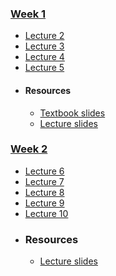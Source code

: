 ### [Week 1](https://github.com/Schizoid-man/Obsidian-Notes/tree/36997528222f03dd4079648ee55197cbac348dea/DBMS%20course/Week%201)
- [Lecture 2](https://github.com/Schizoid-man/Obsidian-Notes/tree/36997528222f03dd4079648ee55197cbac348dea/DBMS%20course/Week%201/Lecture%202)
- [Lecture 3](https://github.com/Schizoid-man/Obsidian-Notes/tree/36997528222f03dd4079648ee55197cbac348dea/DBMS%20course/Week%201/Lecture%203)
- [Lecture 4](https://github.com/Schizoid-man/Obsidian-Notes/tree/36997528222f03dd4079648ee55197cbac348dea/DBMS%20course/Week%201/Lecture%204)
- [Lecture 5](https://github.com/Schizoid-man/Obsidian-Notes/tree/36997528222f03dd4079648ee55197cbac348dea/DBMS%20course/Week%201/Lecture%205)
- #### Resources
  - [Textbook slides](https://github.com/Schizoid-man/Obsidian-Notes/blob/c6481c4d322947b33098eff388f6fb73ae126426/DBMS%20course/Week%201/Introduction%20to%20DBMS%20(Unit%201).pdf)
  - [Lecture slides](https://github.com/Schizoid-man/Obsidian-Notes/blob/c6481c4d322947b33098eff388f6fb73ae126426/DBMS%20course/Week%201/Unit%201%20(contd).pdf)
### [Week 2]( https://github.com/Schizoid-man/Obsidian-Notes/tree/90328e3fe2ca0f01c55543f2acfcf584f77f463d/DBMS%20course/Week%202)
- [Lecture 6](https://github.com/Schizoid-man/Obsidian-Notes/tree/90328e3fe2ca0f01c55543f2acfcf584f77f463d/DBMS%20course/Week%202/Lecture%206)
- [Lecture 7](https://github.com/Schizoid-man/Obsidian-Notes/tree/90328e3fe2ca0f01c55543f2acfcf584f77f463d/DBMS%20course/Week%202/Lecture%207)
- [Lecture 8](https://github.com/Schizoid-man/Obsidian-Notes/tree/90328e3fe2ca0f01c55543f2acfcf584f77f463d/DBMS%20course/Week%202/Lecture%208)
- [Lecture 9](https://github.com/Schizoid-man/Obsidian-Notes/tree/90328e3fe2ca0f01c55543f2acfcf584f77f463d/DBMS%20course/Week%202/Lecture%209)
- [Lecture 10](https://github.com/Schizoid-man/Obsidian-Notes/tree/90328e3fe2ca0f01c55543f2acfcf584f77f463d/DBMS%20course/Week%202/Lecture%2010)
- ### Resources
  - [Lecture slides](https://github.com/Schizoid-man/Obsidian-Notes/blob/90328e3fe2ca0f01c55543f2acfcf584f77f463d/DBMS%20course/Week%202/Week%202%20Lecture%20Material.pdf)

